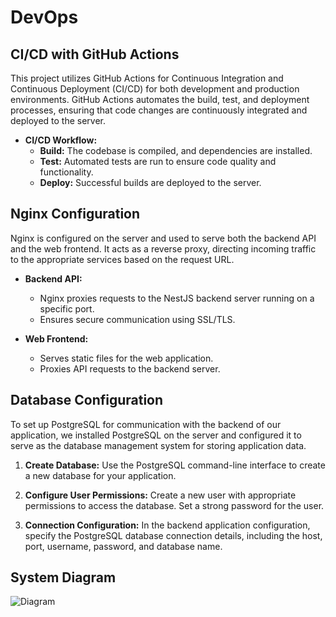 # DevOps

## CI/CD with GitHub Actions

This project utilizes GitHub Actions for Continuous Integration and Continuous Deployment (CI/CD) for both development and production environments. GitHub Actions automates the build, test, and deployment processes, ensuring that code changes are continuously integrated and deployed to the server.

- **CI/CD Workflow:**
  - **Build:** The codebase is compiled, and dependencies are installed.
  - **Test:** Automated tests are run to ensure code quality and functionality.
  - **Deploy:** Successful builds are deployed to the server.

## Nginx Configuration

Nginx is configured on the server and used to serve both the backend API and the web frontend. It acts as a reverse proxy, directing incoming traffic to the appropriate services based on the request URL.

- **Backend API:**

  - Nginx proxies requests to the NestJS backend server running on a specific port.
  - Ensures secure communication using SSL/TLS.

- **Web Frontend:**
  - Serves static files for the web application.
  - Proxies API requests to the backend server.

## Database Configuration

To set up PostgreSQL for communication with the backend of our application, we installed PostgreSQL on the server and configured it to serve as the database management system for storing application data.

1. **Create Database:** Use the PostgreSQL command-line interface to create a new database for your application.

2. **Configure User Permissions:** Create a new user with appropriate permissions to access the database. Set a strong password for the user.

3. **Connection Configuration:** In the backend application configuration, specify the PostgreSQL database connection details, including the host, port, username, password, and database name.

## System Diagram

![Diagram](images/sdd.gif)
